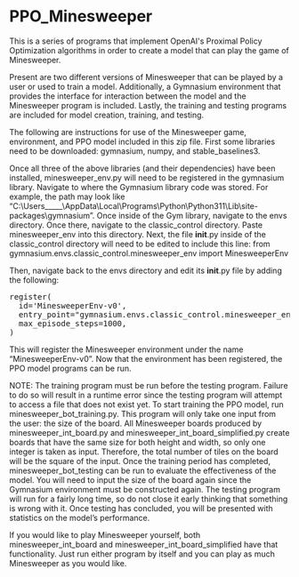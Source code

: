 # PPO_Minesweeper
This is a series of programs that implement OpenAI's Proximal Policy Optimization algorithms in order to create a model that can play the game of Minesweeper.

Present are two different versions of Minesweeper that can be played by a user or used to train a model. Additionally, a Gymnasium environment that provides the interface for interaction between the model and the Minesweeper program is included.
Lastly, the training and testing programs are included for model creation, training, and testing.

The following are instructions for use of the Minesweeper game, environment, and PPO model included in this zip file. First some libraries need to be downloaded: gymnasium, numpy, and stable_baselines3.

Once all three of the above libraries (and their dependencies) have been installed, minesweeper_env.py will need to be registered in the gymnasium library. Navigate to where the Gymnasium library code was stored. For example, the path may look like “C:\Users\_____\AppData\Local\Programs\Python\Python311\Lib\site-packages\gymnasium”. Once inside of the Gym library, navigate to the envs directory. Once there, navigate to the classic_control directory. Paste minesweeper_env into this directory. Next, the file __init__.py inside of the classic_control directory will need to be edited to include this line:
from gymnasium.envs.classic_control.minesweeper_env import MinesweeperEnv

Then, navigate back to the envs directory and edit its __init__.py file by adding the following: 
<pre>register(
  id='MinesweeperEnv-v0',
  entry_point="gymnasium.envs.classic_control.minesweeper_env:MinesweeperEnv",
  max_episode_steps=1000,
)</pre>

This will register the Minesweeper environment under the name “MinesweeperEnv-v0”. Now that the environment has been registered, the PPO model programs can be run. 

NOTE: The training program must be run before the testing program. Failure to do so will result in a runtime error since the testing program will attempt to access a file that does not exist yet.
To start training the PPO model, run minesweeper_bot_training.py. This program will only take one input from the user: the size of the board. All Minesweeper boards produced by minesweeper_int_board.py and minesweeper_int_board_simplified.py create boards that have the same size for both height and width, so only one integer is taken as input. Therefore, the total number of tiles on the board will be the square of the input. Once the training period has completed, minesweeper_bot_testing can be run to evaluate the effectiveness of the model. You will need to input the size of the board again since the Gymnasium environment must be constructed again. The testing program will run for a fairly long time, so do not close it early thinking that something is wrong with it. Once testing has concluded, you will be presented with statistics on the model’s performance.

If you would like to play Minesweeper yourself, both minesweeper_int_board and minesweeper_int_board_simplified have that functionality. Just run either program by itself and you can play as much Minesweeper as you would like.
